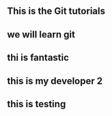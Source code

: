 ## This is the Git tutorials
## we will learn git
## thi is fantastic
## this is my developer 2
## this is testing